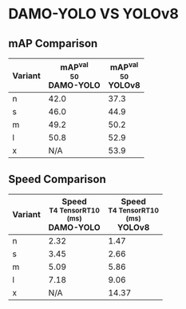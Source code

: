---
---
# DAMO-YOLO VS YOLOv8

## mAP Comparison

| **Variant** | <center><span style='width: 400px;'>**mAP<sup>val<br>50**<br>**DAMO-YOLO**</span></center> | <center><span style='width: 400px;'>**mAP<sup>val<br>50**<br>**YOLOv8**</span></center> |
|----|----------------------------------|------------------------------------|
| n | 42.0 | 37.3 |
| s | 46.0 | 44.9 |
| m | 49.2 | 50.2 |
| l | 50.8 | 52.9 |
| x | N/A | 53.9 |

## Speed Comparison

| **Variant** | <center><span style='width: 200px;'>**Speed**<br><sup>T4 TensorRT10<br>(ms)</sup><br>**DAMO-YOLO**</span></center> | <center><span style='width: 200px;'>**Speed**<br><sup>T4 TensorRT10<br>(ms)</sup><br>**YOLOv8**</span></center> |
|---------|-----------------------|-----------------------|
| n | 2.32 | 1.47 |
| s | 3.45 | 2.66 |
| m | 5.09 | 5.86 |
| l | 7.18 | 9.06 |
| x | N/A | 14.37 |
